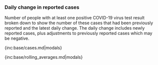 ### Daily change in reported cases 

Number of people with at least one positive COVID-19 virus test result broken down to show the number of these cases that had been previously reported and the latest daily change. The daily change includes newly reported cases, plus adjustments to previously reported cases which may be negative.

{inc:base/cases.md|modals}

{inc:base/rolling_averages.md|modals}
